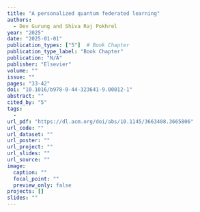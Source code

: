 ```yaml
---
title: "A personalized quantum federated learning"
authors:
  - Dev Gurung and Shiva Raj Pokhrel
year: "2025"
date: "2025-01-01"
publication_types: ["5"]  # Book Chapter
publication_type_label: "Book Chapter"
publication: "N/A"
publisher: "Elsevier"
volume: ""
issue: ""
pages: "33-42"
doi: "10.1016/b978-0-44-323641-9.00012-1"
abstract: ""
cited_by: "5"
tags:
  - 
url_pdf: "https://dl.acm.org/doi/abs/10.1145/3663408.3665806"
url_code: ""
url_dataset: ""
url_poster: ""
url_project: ""
url_slides: ""
url_source: ""
image:
  caption: ""
  focal_point: ""
  preview_only: false
projects: []
slides: ""
---
```


